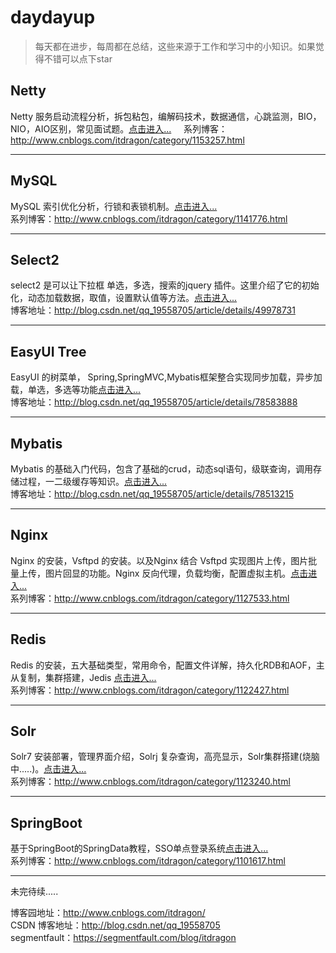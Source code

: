 # daydayup
> 每天都在进步，每周都在总结，这些来源于工作和学习中的小知识。如果觉得不错可以点下star

## Netty
Netty 服务启动流程分析，拆包粘包，编解码技术，数据通信，心跳监测，BIO，NIO，AIO区别，常见面试题。[点击进入...](https://github.com/ITDragonBlog/daydayup/tree/master/Netty)    
系列博客：http://www.cnblogs.com/itdragon/category/1153257.html
***

## MySQL
MySQL 索引优化分析，行锁和表锁机制。[点击进入...](https://github.com/ITDragonBlog/daydayup/tree/master/MySQL)  
系列博客：http://www.cnblogs.com/itdragon/category/1141776.html
***

## Select2
select2 是可以让下拉框 单选，多选，搜索的jquery 插件。这里介绍了它的初始化，动态加载数据，取值，设置默认值等方法。[点击进入...](https://github.com/ITDragonBlog/daydayup/tree/master/JQuery-select2/select2-4.0.0)    
博客地址：http://blog.csdn.net/qq_19558705/article/details/49978731
***

## EasyUI Tree
EasyUI 的树菜单， Spring,SpringMVC,Mybatis框架整合实现同步加载，异步加载，单选，多选等功能[点击进入...](https://github.com/ITDragonBlog/daydayup/tree/master/EasyUI/EasyUI-tree)      
博客地址：http://blog.csdn.net/qq_19558705/article/details/78583888

***

## Mybatis
Mybatis 的基础入门代码，包含了基础的crud，动态sql语句，级联查询，调用存储过程，一二级缓存等知识。[点击进入...](https://github.com/ITDragonBlog/daydayup/tree/master/mybatis/mybatis-basic)      
博客地址：http://blog.csdn.net/qq_19558705/article/details/78513215

***

## Nginx
Nginx 的安装，Vsftpd 的安装。以及Nginx 结合 Vsftpd 实现图片上传，图片批量上传，图片回显的功能。Nginx 反向代理，负载均衡，配置虚拟主机。[点击进入...](https://github.com/ITDragonBlog/daydayup/tree/master/Nginx)  
系列博客：http://www.cnblogs.com/itdragon/category/1127533.html

***
## Redis
Redis 的安装，五大基础类型，常用命令，配置文件详解，持久化RDB和AOF，主从复制，集群搭建，Jedis [点击进入...](https://github.com/ITDragonBlog/daydayup/tree/master/Redis)     
系列博客：http://www.cnblogs.com/itdragon/category/1122427.html
***

## Solr
Solr7 安装部署，管理界面介绍，Solrj 复杂查询，高亮显示，Solr集群搭建(烧脑中.....)。[点击进入...](https://github.com/ITDragonBlog/daydayup/tree/master/Solr)  
系列博客：http://www.cnblogs.com/itdragon/category/1123240.html
***

## SpringBoot
基于SpringBoot的SpringData教程，SSO单点登录系统[点击进入...](https://github.com/ITDragonBlog/daydayup/tree/master/SpringBoot)  
系列博客：http://www.cnblogs.com/itdragon/category/1101617.html
***

未完待续.....

博客园地址：http://www.cnblogs.com/itdragon/  
CSDN 博客地址：http://blog.csdn.net/qq_19558705  
segmentfault：https://segmentfault.com/blog/itdragon  


